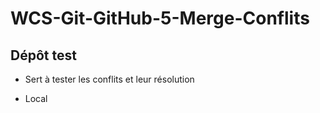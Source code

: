# WCS-Git-GitHub-5-Merge-Conflits

## Dépôt test

- Sert à tester les conflits et leur résolution

- Local
